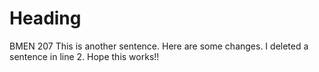 # Heading
BMEN 207
This is another sentence. 
Here are some changes.
I deleted a sentence in line 2. 
Hope this works!!